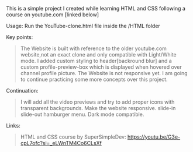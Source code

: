 This is a simple project I created while learning HTML and CSS following a course on youtube.com [linked below]

Usage: Run the YouTube-clone.html file inside the /HTML folder

Key points:
>The Website is built with reference to the older youtube.com website,not an exact clone and only compatible with Light/White mode.
>I added custom styling to header[backround blur] and a custom profile-preview-box which is displayed when hovered over channel profile picture.
>The Website is not responsive yet.
>I am going to continue practicing some more concepts over this project.

Continuation:
>I will add all the video previews and try to add proper icons with transparent backgrounds.
>Make the website responsive.
>slide-in slide-out hamburger menu.
>Dark mode compatible. 

Links:
>HTML and CSS course by SuperSimpleDev: https://youtu.be/G3e-cpL7ofc?si=_eLWnTM4Co6CLsXf

